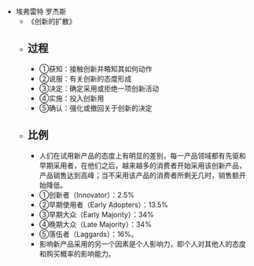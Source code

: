 - 埃弗雷特 罗杰斯
    - 《创新的扩散》
    - ## 过程
        - ①获知：接触创新并略知其如何动作
        - ②说服：有关创新的态度形成
        - ③决定：确定采用或拒绝一项创新活动
        - ④实施：投入创新用
        - ⑤确认：强化或撤回关于创新的决定
    - ## 比例
        - 人们在试用新产品的态度上有明显的差别，每一产品领域都有先驱和早期采用者，在他们之后，越来越多的消费者开始采用该创新产品，产品销售达到高峰；当不采用该产品的消费者所剩无几时，销售额开始降低。
        - ①创新者（Innovator）：2.5%
        - ②早期使用者（Early Adopters）：13.5%
        - ③早期大众（Early Majority）：34%
        - ④晚期大众（Late Majority）：34%
        - ⑤落伍者（Laggards）：16%。
        - 影响新产品采用的另一个因素是个人影响力，即个人对其他人的态度和购买概率的影响能力。
